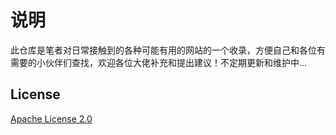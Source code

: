 # 说明
此仓库是笔者对日常接触到的各种可能有用的网站的一个收录，方便自己和各位有需要的小伙伴们查找，欢迎各位大佬补充和提出建议！不定期更新和维护中...

## License
[Apache License 2.0](https://github.com/typistw/collection-of-userful-websites/blob/master/LICENSE)
